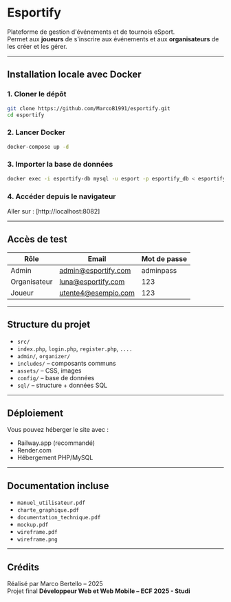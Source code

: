 # Esportify

Plateforme de gestion d'événements et de tournois eSport.  
Permet aux **joueurs** de s'inscrire aux événements et aux **organisateurs** de les créer et les gérer.

---

## Installation locale avec Docker

### 1. Cloner le dépôt

```bash
git clone https://github.com/MarcoB1991/esportify.git
cd esportify
```

### 2. Lancer Docker

```bash
docker-compose up -d
```

### 3. Importer la base de données

```bash
docker exec -i esportify-db mysql -u esport -p esportify_db < esportify.sql
```

### 4. Accéder depuis le navigateur

Aller sur : [http://localhost:8082]

---

## Accès de test

| Rôle            | Email                  | Mot de passe   |
|-----------------|------------------------|----------------|
| Admin           | admin@esportify.com    | adminpass      |
| Organisateur    | luna@esportify.com     | 123            |
| Joueur          | utente4@esempio.com    | 123            |

---

## Structure du projet

- `src/` 
- `index.php`, `login.php`, `register.php`, `....`
- `admin/`, `organizer/`
- `includes/` – composants communs
- `assets/` – CSS, images
- `config/` – base de données
- `sql/` – structure + données SQL

---

## Déploiement

Vous pouvez héberger le site avec :

- Railway.app (recommandé)
- Render.com
- Hébergement PHP/MySQL

---

## Documentation incluse

- `manuel_utilisateur.pdf`
- `charte_graphique.pdf`
- `documentation_technique.pdf`
- `mockup.pdf`
- `wireframe.pdf`
- `wireframe.png`

---

## Crédits

Réalisé par Marco Bertello – 2025  
Projet final **Développeur Web et Web Mobile – ECF 2025 - Studi**